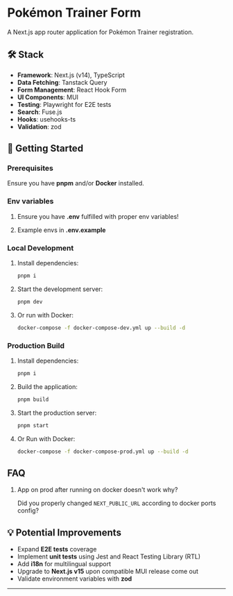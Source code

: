 # Pokémon Trainer Form

A Next.js app router application for Pokémon Trainer registration.

## 🛠️ Stack

- **Framework**: Next.js (v14), TypeScript
- **Data Fetching**: Tanstack Query
- **Form Management**: React Hook Form
- **UI Components**: MUI
- **Testing**: Playwright for E2E tests
- **Search**: Fuse.js
- **Hooks**: usehooks-ts
- **Validation**: zod

## 🚀 Getting Started

### Prerequisites

Ensure you have **pnpm** and/or **Docker** installed.

### Env variables

1. Ensure you have **.env** fulfilled with proper env variables!

2. Example envs in **.env.example**

### Local Development

1. Install dependencies:

   ```bash
   pnpm i
   ```

2. Start the development server:

   ```bash
   pnpm dev
   ```

3. Or run with Docker:

   ```bash
   docker-compose -f docker-compose-dev.yml up --build -d
   ```

### Production Build

1. Install dependencies:

   ```bash
   pnpm i
   ```

2. Build the application:

   ```bash
   pnpm build
   ```

3. Start the production server:

   ```bash
   pnpm start
   ```

4. Or Run with Docker:

   ```bash
   docker-compose -f docker-compose-prod.yml up --build -d
   ```

## FAQ

1. App on prod after running on docker doesn't work why?

   Did you properly changed `NEXT_PUBLIC_URL` according to docker ports config?

## 💡 Potential Improvements

- Expand **E2E tests** coverage
- Implement **unit tests** using Jest and React Testing Library (RTL)
- Add **i18n** for multilingual support
- Upgrade to **Next.js v15** upon compatible MUI release come out
- Validate environment variables with **zod**

---

